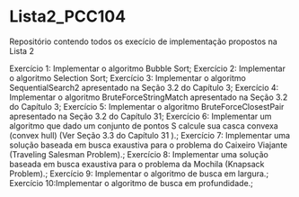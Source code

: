 # Lista2_PCC104

Repositório contendo todos os execício de implementação propostos na Lista 2

Exercício 1: Implementar o algoritmo Bubble Sort; 
Exercício 2: Implementar o algoritmo Selection Sort;
Exercício 3: Implementar o algoritmo SequentialSearch2 apresentado na Seção 3.2 do Capítulo 3;
Exercício 4: Implementar o algoritmo BruteForceStringMatch apresentado na Seção 3.2 do Capítulo 3;
Exercício 5: Implementar o algoritmo BruteForceClosestPair apresentado na Seção 3.2 do Capítulo 31;
Exercício 6: Implementar um algoritmo que dado um conjunto de pontos S calcule sua casca convexa (convex hull) (Ver Seção 3.3 do Capítulo 31 ).;
Exercício 7: Implementar uma solução baseada em busca exaustiva para o problema do Caixeiro Viajante (Traveling Salesman Problem).; 
Exercício 8: Implementar uma solução baseada em busca exaustiva para o problema da Mochila (Knapsack Problem).; 
Exercício 9: Implementar o algoritmo de busca em largura.; 
Exercício 10:Implementar o algoritmo de busca em profundidade.;
